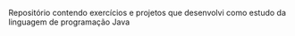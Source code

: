 Repositório contendo exercícios e projetos que desenvolvi como estudo da linguagem de programação Java
